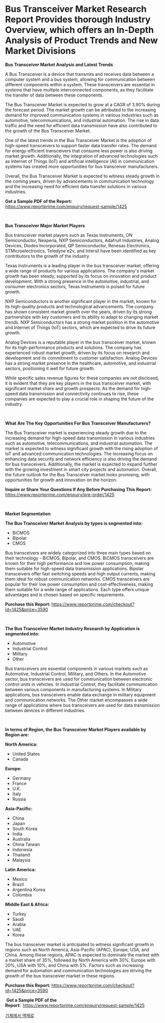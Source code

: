 <p><h1>Bus Transceiver Market Research Report Provides thorough Industry Overview, which offers an In-Depth Analysis of Product Trends and New Market Divisions</h1></p><p><strong>Bus Transceiver Market Analysis and Latest Trends</strong></p>
<p><p>A Bus Transceiver is a device that transmits and receives data between a computer system and a bus system, allowing for communication between different components within a system. These transceivers are essential in systems that have multiple interconnected components, as they facilitate the transfer of data between these components.</p><p>The Bus Transceiver Market is expected to grow at a CAGR of 3.90% during the forecast period. The market growth can be attributed to the increasing demand for improved communication systems in various industries such as automotive, telecommunications, and industrial automation. The rise in data traffic and the need for efficient data transmission have also contributed to the growth of the Bus Transceiver Market.</p><p>One of the latest trends in the Bus Transceiver Market is the adoption of high-speed transceivers to support faster data transfer rates. The demand for energy-efficient transceivers that consume less power is also driving market growth. Additionally, the integration of advanced technologies such as Internet of Things (IoT) and artificial intelligence (AI) in communication systems has created more opportunities for bus transceiver manufacturers.</p><p>Overall, the Bus Transceiver Market is expected to witness steady growth in the coming years, driven by advancements in communication technology and the increasing need for efficient data transfer solutions in various industries.</p></p>
<p><strong>Get a Sample PDF of the Report:&nbsp;</strong> <a href="https://www.reportprime.com/enquiry/request-sample/1425">https://www.reportprime.com/enquiry/request-sample/1425</a></p>
<p>&nbsp;</p>
<p><strong>Bus Transceiver Major Market Players</strong></p>
<p><p>Bus transceiver market players such as Texas Instruments, ON Semiconductor, Nexperia, NXP Semiconductors, Adafruit Industries, Analog Devices, Diodes Incorporated, QP Semiconductor, Renesas Electronics, STMicroelectronics, Teledyne e2v, and Intersil have been identified as key contributors to the growth of the industry.</p><p>Texas Instruments is a leading player in the bus transceiver market, offering a wide range of products for various applications. The company's market growth has been steady, supported by its focus on innovation and product development. With a strong presence in the automotive, industrial, and consumer electronics sectors, Texas Instruments is poised for future growth.</p><p>NXP Semiconductors is another significant player in the market, known for its high-quality products and technological advancements. The company has shown consistent market growth over the years, driven by its strong partnerships with key customers and its ability to adapt to changing market trends. NXP Semiconductors has a strong market position in the automotive and Internet of Things (IoT) sectors, which are expected to drive its future growth.</p><p>Analog Devices is a reputable player in the bus transceiver market, known for its high-performance products and solutions. The company has experienced robust market growth, driven by its focus on research and development and its commitment to customer satisfaction. Analog Devices has a strong market presence in the healthcare, automotive, and industrial sectors, positioning it well for future growth.</p><p>While specific sales revenue figures for these companies are not disclosed, it is evident that they are key players in the bus transceiver market, with significant market share and growth prospects. As the demand for high-speed data transmission and connectivity continues to rise, these companies are expected to play a crucial role in shaping the future of the industry.</p></p>
<p>&nbsp;</p>
<p><strong>What Are The Key Opportunities For Bus Transceiver Manufacturers?</strong></p>
<p><p>The Bus Transceiver market is experiencing steady growth due to the increasing demand for high-speed data transmission in various industries such as automotive, telecommunications, and industrial automation. The market is expected to witness significant growth with the rising adoption of IoT and advanced communication technologies. The increasing focus on enhancing data security and network efficiency is also driving the demand for bus transceivers. Additionally, the market is expected to expand further with the growing investment in smart city projects and automation. Overall, the future outlook for the Bus Transceiver market looks promising, with opportunities for growth and innovation on the horizon.</p></p>
<p><strong>Inquire or Share Your Questions If Any Before Purchasing This Report:</strong> <a href="https://www.reportprime.com/enquiry/pre-order/1425">https://www.reportprime.com/enquiry/pre-order/1425</a></p>
<p>&nbsp;</p>
<p><strong>Market Segmentation</strong></p>
<p><strong>The Bus Transceiver Market Analysis by types is segmented into:</strong></p>
<p><ul><li>BiCMOS</li><li>Bipolar</li><li>CMOS</li></ul></p>
<p><p>Bus transceivers are widely categorized into three main types based on their technology - BiCMOS, Bipolar, and CMOS. BiCMOS transceivers are known for their high performance and low power consumption, making them suitable for high-speed data transmission applications. Bipolar transceivers offer fast switching speeds and high output currents, making them ideal for robust communication networks. CMOS transceivers are popular for their low power consumption and cost-effectiveness, making them suitable for a wide range of applications. Each type offers unique advantages and is chosen based on specific requirements.</p></p>
<p><strong>Purchase this Report:&nbsp;</strong><a href="https://www.reportprime.com/checkout?id=1425&price=3590">https://www.reportprime.com/checkout?id=1425&price=3590</a></p>
<p>&nbsp;</p>
<p><strong>The Bus Transceiver Market Industry Research by Application is segmented into:</strong></p>
<p><ul><li>Automotive</li><li>Industrial Control</li><li>Military</li><li>Other</li></ul></p>
<p><p>Bus transceivers are essential components in various markets such as Automotive, Industrial Control, Military, and Others. In the Automotive sector, bus transceivers are used for communication between electronic control units in vehicles. In Industrial Control, they facilitate communication between various components in manufacturing systems. In Military applications, bus transceivers enable data exchange in military equipment and communication networks. The Other market encompasses a wide range of applications where bus transceivers are used for data transmission between devices in different industries.</p></p>
<p>&nbsp;</p>
<p><strong>In terms of Region, the Bus Transceiver Market Players available by Region are:</strong></p>
<p>
    <p> <strong> North America: </strong>
        <ul>
            <li>United States</li>
            <li>Canada</li>
        </ul>
        </p> 
    <p> <strong> Europe: </strong>
        <ul>
            <li>Germany</li>
            <li>France</li>
            <li>U.K.</li>
            <li>Italy</li>
            <li>Russia</li>
        </ul>
        </p> 
    <p> <strong> Asia-Pacific: </strong>
        <ul>
            <li>China</li>
            <li>Japan</li>
            <li>South Korea</li>
            <li>India</li>
            <li>Australia</li>
            <li>China Taiwan</li>
            <li>Indonesia</li>
            <li>Thailand</li>
            <li>Malaysia</li>
        </ul>
        </p> 
    <p> <strong> Latin America: </strong>
        <ul>
            <li>Mexico</li>
            <li>Brazil</li>
            <li>Argentina Korea</li>
            <li>Colombia</li>
        </ul>
        </p> 
    <p> <strong> Middle East & Africa: </strong>
        <ul>
            <li>Turkey</li>
            <li>Saudi</li>
            <li>Arabia</li>
            <li>UAE</li>
            <li>Korea</li>
        </ul>
    </p>
    </p>
<p><p>The bus transceiver market is anticipated to witness significant growth in regions such as North America, Asia-Pacific (APAC), Europe, USA, and China. Among these regions, APAC is expected to dominate the market with a market share of 35%, followed by North America with 30%, Europe with 20%, USA with 10%, and China with 5%. Factors such as increasing demand for automation and communication technologies are driving the growth of the bus transceiver market in these regions.</p></p>
<p><strong>Purchase this Report: </strong><a href="https://www.reportprime.com/checkout?id=1425&price=3590">https://www.reportprime.com/checkout?id=1425&price=3590</a></p>
<p>&nbsp;<strong>Get a Sample PDF of the Report:&nbsp;&nbsp;</strong><a href="https://www.reportprime.com/enquiry/request-sample/1425">https://www.reportprime.com/enquiry/request-sample/1425</a></p>
<p><strong></strong></p>
<p><p><a href="https://github.com/crfsywufhm81415/Market-Research-Report-List-1/blob/main/28041478687.md">기체에서 액체로</a></p></p>